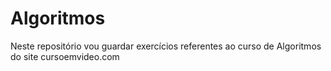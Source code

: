 # Algoritmos
 Neste repositório vou guardar exercícios referentes ao curso de Algoritmos do site cursoemvideo.com
